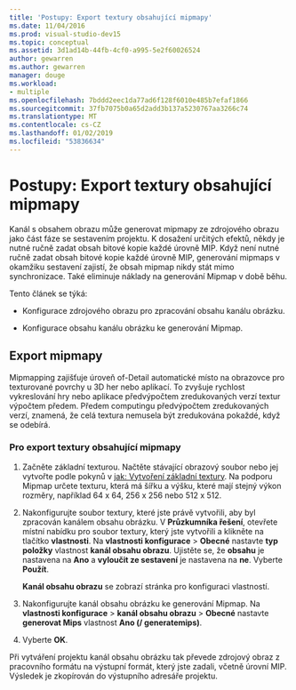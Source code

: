 ```yaml
---
title: 'Postupy: Export textury obsahující mipmapy'
ms.date: 11/04/2016
ms.prod: visual-studio-dev15
ms.topic: conceptual
ms.assetid: 3d1ad14b-44fb-4cf0-a995-5e2f60026524
author: gewarren
ms.author: gewarren
manager: douge
ms.workload:
- multiple
ms.openlocfilehash: 7bddd2eec1da77ad6f128f6010e485b7efaf1866
ms.sourcegitcommit: 37fb7075b0a65d2add3b137a5230767aa3266c74
ms.translationtype: MT
ms.contentlocale: cs-CZ
ms.lasthandoff: 01/02/2019
ms.locfileid: "53836634"
---
```

# <a name="how-to-export-a-texture-that-contains-mipmaps"></a>Postupy: Export textury obsahující mipmapy

Kanál s obsahem obrazu může generovat mipmapy ze zdrojového obrazu jako část fáze se sestavením projektu. K dosažení určitých efektů, někdy je nutné ručně zadat obsah bitové kopie každé úrovně MIP. Když není nutné ručně zadat obsah bitové kopie každé úrovně MIP, generování mipmaps v okamžiku sestavení zajistí, že obsah mipmap nikdy stát mimo synchronizace. Také eliminuje náklady na generování Mipmap v době běhu.

Tento článek se týká:

- Konfigurace zdrojového obrazu pro zpracování obsahu kanálu obrázku.

- Konfigurace obsahu kanálu obrázku ke generování Mipmap.

## <a name="export-mipmaps"></a>Export mipmapy

Mipmapping zajišťuje úroveň of-Detail automatické místo na obrazovce pro texturované povrchy u 3D her nebo aplikací. To zvyšuje rychlost vykreslování hry nebo aplikace předvýpočtem zredukovaných verzí textur výpočtem předem. Předem computingu předvýpočtem zredukovaných verzí, znamená, že celá textura nemusela být zredukována pokaždé, když se odebírá.

### <a name="to-export-a-texture-that-has-mipmaps"></a>Pro export textury obsahující mipmapy

1. Začněte základní texturou. Načtěte stávající obrazový soubor nebo jej vytvořte podle pokynů v [jak: Vytvoření základní textury](../designers/how-to-create-a-basic-texture.md). Na podporu Mipmap určete texturu, která má šířku a výšku, které mají stejný výkon rozměry, například 64 x 64, 256 x 256 nebo 512 x 512.

2. Nakonfigurujte soubor textury, které jste právě vytvořili, aby byl zpracován kanálem obsahu obrázku. V **Průzkumníka řešení**, otevřete místní nabídku pro soubor textury, který jste vytvořili a klikněte na tlačítko **vlastnosti**. Na **vlastnosti konfigurace** > **Obecné** nastavte **typ položky** vlastnost **kanál obsahu obrazu**. Ujistěte se, že **obsahu** je nastavena na **Ano** a **vyloučit ze sestavení** je nastavena na **ne**. Vyberte **Použít**.

   **Kanál obsahu obrazu** se zobrazí stránka pro konfiguraci vlastností.

3. Nakonfigurujte kanál obsahu obrázku ke generování Mipmap. Na **vlastnosti konfigurace** > **kanál obsahu obrazu** > **Obecné** nastavte **generovat Mips** vlastnost **Ano (/ generatemips)**.

4. Vyberte **OK**.

Při vytváření projektu kanál obsahu obrázku tak převede zdrojový obraz z pracovního formátu na výstupní formát, který jste zadali, včetně úrovní MIP. Výsledek je zkopírován do výstupního adresáře projektu.